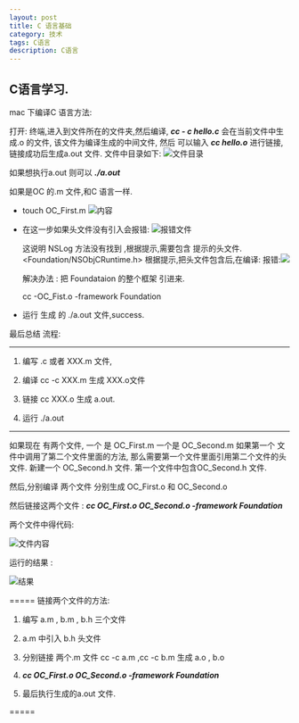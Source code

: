 ```yaml
---
layout: post
title: C 语言基础
category: 技术
tags: C语言
description: C语言
---
```


## C语言学习.

mac 下编译C 语言方法:

打开: 终端,进入到文件所在的文件夹,然后编译, ***cc - c hello.c*** 会在当前文件中生成.o 的文件,
该文件为编译生成的中间文件,
然后 可以输入 ***cc hello.o***  进行链接, 链接成功后生成a.out  文件.
文件中目录如下:
![文件目录](http://ww4.sinaimg.cn/large/7f5ba233gw1exnkwppevkj20bo07uglt.jpg)


如果想执行a.out  则可以  ***./a.out***


如果是OC 的.m 文件,和C 语言一样.

* touch OC_First.m
  ![内容](http://ww2.sinaimg.cn/large/7f5ba233gw1exnl8vlbfqj20gw094gme.jpg)

* 在这一步如果头文件没有引入会报错:
	![报错文件](http://ww3.sinaimg.cn/large/7f5ba233gw1exnlabua2qj210m066ad9.jpg)

	这说明 NSLog 方法没有找到 ,根据提示,需要包含 提示的头文件.    	<Foundation/NSObjCRuntime.h>
	根据提示,把头文件包含后,在编译:
	报错:![](http://ww2.sinaimg.cn/large/7f5ba233gw1exnlf2n4uvj20zw066gp0.jpg)

	解决办法 :  把  Foundataion 的整个框架  引进来.
	
	cc -OC_Fist.o -framework Foundation

* 运行  生成  的  ./a.out 文件,success.





最后总结 流程:

*******

1. 编写 .c  或者  XXX.m  文件,

2. 编译  cc -c XXX.m  生成 XXX.o文件 
3. 链接 cc XXX.o  生成 a.out.
4. 运行 ./a.out

*******


如果现在 有两个文件, 一个 是 OC_First.m  一个是 OC_Second.m 如果第一个 文件中调用了第二个文件里面的方法,
那么需要第一个文件里面引用第二个文件的头文件.
新建一个 OC_Second.h 文件.
第一个文件中包含OC_Second.h 文件.

然后,分别编译 两个文件  分别生成  OC_First.o  和  OC_Second.o  

然后链接这两个文件   : ***cc OC_First.o OC_Second.o -framework Foundation***

两个文件中得代码:

![文件内容](http://ww4.sinaimg.cn/large/7f5ba233gw1exnm6vo3qpj212c0d0q6m.jpg)

运行的结果 :

![结果](http://ww3.sinaimg.cn/large/7f5ba233gw1exnm7zddbej20qo01y0u2.jpg)


=====
链接两个文件的方法:

1. 编写  a.m , b.m , b.h 三个文件
2. a.m  中引入  b.h 头文件
3. 分别链接 两个.m 文件 cc -c a.m ,cc -c b.m 生成  a.o , b.o

4. 	***cc OC_First.o OC_Second.o -framework Foundation***

5. 最后执行生成的a.out 文件.

=====
